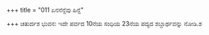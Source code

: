 +++
title = "011 ಏನನೆನ್ದೆವು ಹಿನ್ದೆ"

+++
ಚತುರ್ದಶ ಭುವನ: ಇದೇ ಪರ್ವದ 10ನೆಯ ಸಂಧಿಯ 23ನೆಯ ಪದ್ಯದ ಶಬ್ದಾರ್ಥವನ್ನು ನೋಡಿ.ಶ